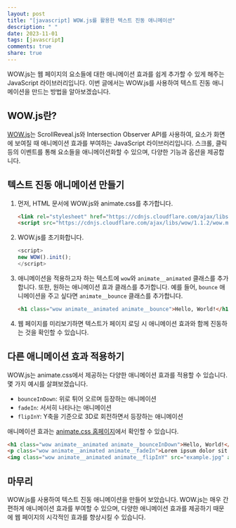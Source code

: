 ```yaml
---
layout: post
title: "[javascript] WOW.js를 활용한 텍스트 진동 애니메이션"
description: " "
date: 2023-11-01
tags: [javascript]
comments: true
share: true
---
```


WOW.js는 웹 페이지의 요소들에 대한 애니메이션 효과를 쉽게 추가할 수 있게 해주는 JavaScript 라이브러리입니다. 이번 글에서는 WOW.js를 사용하여 텍스트 진동 애니메이션을 만드는 방법을 알아보겠습니다. 

## WOW.js란?

[WOW.js](https://wowjs.uk/)는 ScrollReveal.js와 Intersection Observer API를 사용하여, 요소가 화면에 보여질 때 애니메이션 효과를 부여하는 JavaScript 라이브러리입니다. 스크롤, 클릭 등의 이벤트를 통해 요소들을 애니메이션화할 수 있으며, 다양한 기능과 옵션을 제공합니다.

## 텍스트 진동 애니메이션 만들기

1. 먼저, HTML 문서에 WOW.js와 animate.css를 추가합니다.

   ```html
   <link rel="stylesheet" href="https://cdnjs.cloudflare.com/ajax/libs/animate.css/3.7.2/animate.min.css">
   <script src="https://cdnjs.cloudflare.com/ajax/libs/wow/1.1.2/wow.min.js"></script>
   ```

2. WOW.js를 초기화합니다.

   ```javascript
   <script>
   new WOW().init();
   </script>
   ```

3. 애니메이션을 적용하고자 하는 텍스트에 `wow`와 `animate__animated` 클래스를 추가합니다. 또한, 원하는 애니메이션 효과 클래스를 추가합니다. 예를 들어, `bounce` 애니메이션을 주고 싶다면 `animate__bounce` 클래스를 추가합니다.

   ```html
   <h1 class="wow animate__animated animate__bounce">Hello, World!</h1>
   ```

4. 웹 페이지를 미리보기하면 텍스트가 페이지 로딩 시 애니메이션 효과와 함께 진동하는 것을 확인할 수 있습니다.

## 다른 애니메이션 효과 적용하기

WOW.js는 animate.css에서 제공하는 다양한 애니메이션 효과를 적용할 수 있습니다. 몇 가지 예시를 살펴보겠습니다.

- `bounceInDown`: 위로 튀어 오르며 등장하는 애니메이션
- `fadeIn`: 서서히 나타나는 애니메이션
- `flipInY`: Y축을 기준으로 3D로 회전하면서 등장하는 애니메이션

애니메이션 효과는 [animate.css 홈페이지](https://animate.style/)에서 확인할 수 있습니다.

```html
<h1 class="wow animate__animated animate__bounceInDown">Hello, World!</h1>
<p class="wow animate__animated animate__fadeIn">Lorem ipsum dolor sit amet, consectetur adipiscing elit.</p>
<img class="wow animate__animated animate__flipInY" src="example.jpg" alt="Example Image">
```

## 마무리

WOW.js를 사용하여 텍스트 진동 애니메이션을 만들어 보았습니다. WOW.js는 매우 간편하게 애니메이션 효과를 부여할 수 있으며, 다양한 애니메이션 효과를 제공하기 때문에 웹 페이지의 시각적인 효과를 향상시킬 수 있습니다.